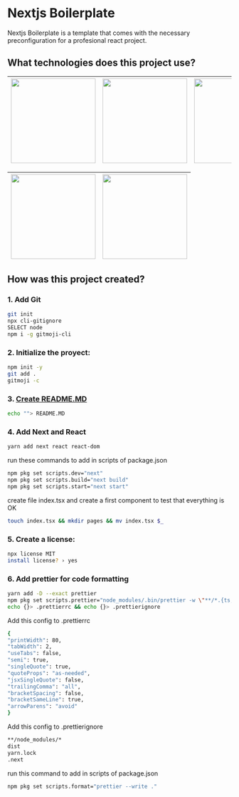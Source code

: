 # Nextjs Boilerplate

Nextjs Boilerplate is a template that comes with the necessary preconfiguration for a profesional react project.

## What technologies does this project use?
|[<img width=190 src=https://cdn.rawgit.com/standard/standard/master/docs/logos/nodejs.png>](https://nodejs.org)|[<img width=190 src=https://cdn.rawgit.com/standard/standard/master/docs/logos/npm.png>](https://www.npmjs.com)|[<img width=190 src=https://user-images.githubusercontent.com/106139113/204472746-9231d0ff-40db-49a6-bf3b-f759ff206231.svg>](https://nextjs.org/)|[<img width=190 src=https://user-images.githubusercontent.com/106139113/204473760-13746fa1-c52e-4fda-ab41-ff3f8ec3e9db.svg>](https://reactjs.org/)
|---|---|---|---|

|[<img width=190 src=https://user-images.githubusercontent.com/59535805/206945924-1cbf791a-2cfe-4ce0-af0f-3c8412d8cdd2.svg>](https://www.npmjs.com/package/license)|[<img width=190 src=https://user-images.githubusercontent.com/59535805/206946221-8cc5b214-4605-4e39-a1ca-eeaa36833abf.svg>](https://prettier.io/)
|---|---|

## How was this project created?

### 1. Add Git
```bash
git init
npx cli-gitignore
SELECT node
npm i -g gitmoji-cli
```

### 2. Initialize the proyect:
```bash
npm init -y
git add .
gitmoji -c
```

### 3. [Create README.MD](https://www.makeareadme.com/)
```bash
echo ""> README.MD
```

### 4. Add Next and React
```bash
yarn add next react react-dom
```
run these commands to add in scripts of package.json
```bash
npm pkg set scripts.dev="next"
npm pkg set scripts.build="next build"
npm pkg set scripts.start="next start"
```
create file index.tsx and create a first component to test that everything is OK
```bash
touch index.tsx && mkdir pages && mv index.tsx $_
```

### 5. Create a license:
```bash
npx license MIT
install license? › yes
```


### 6. Add prettier for code formatting
```bash
yarn add -D --exact prettier
npm pkg set scripts.prettier="node_modules/.bin/prettier -w \"**/*.{ts,tsx}\""
echo {}> .prettierrc && echo {}> .prettierignore
```
Add this config to .prettierrc
```bash
{
"printWidth": 80,
"tabWidth": 2,
"useTabs": false,
"semi": true,
"singleQuote": true,
"quoteProps": "as-needed",
"jsxSingleQuote": false,
"trailingComma": "all",
"bracketSpacing": false,
"bracketSameLine": true,
"arrowParens": "avoid"
}
```
Add this config to .prettierignore
```bash
**/node_modules/*
dist
yarn.lock
.next
```
run this command to add in scripts of package.json
```bash
npm pkg set scripts.format="prettier --write ."
```